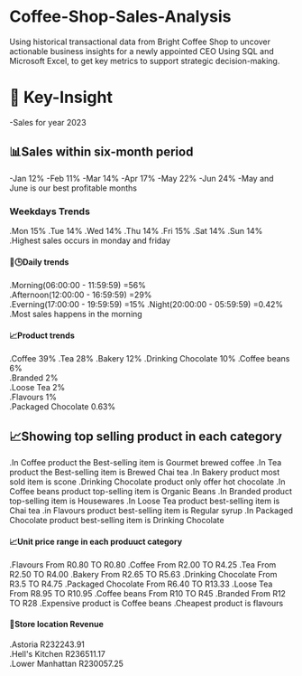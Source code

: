 # Coffee-Shop-Sales-Analysis
 Using historical transactional data from Bright Coffee Shop to uncover actionable business insights for a newly appointed CEO Using SQL and Microsoft Excel, to get key metrics to support strategic decision-making.
# 📝 Key-Insight
-Sales for year 2023
## 📊Sales within six-month period
-Jan	12%	
-Feb	11%	
-Mar	14%	
-Apr	17%	
-May	22%	
-Jun	24%	
-May and June is our best profitable months
### Weekdays Trends 
.Mon	15%	
.Tue	14%	
.Wed	14%	
.Thu	14%	
.Fri	15%	
.Sat	14%	
.Sun	14%	
.Highest sales occurs in monday and friday
#### 🚀🕒Daily trends 
.Morning(06:00:00 - 11:59:59) =56%	
.Afternoon(12:00:00 - 16:59:59) =29%	
.Everning(17:00:00 - 19:59:59) =15%	
.Night(20:00:00 - 05:59:59) =0.42%	
.Most sales happens in the morning
#### 📈Product trends 
.Coffee	39%	
.Tea	28%	
.Bakery	12%	
.Drinking Chocolate	10%	
.Coffee beans	6%	
.Branded	2%	
.Loose Tea	2%	
.Flavours	1%	
.Packaged Chocolate	0.63%	
##  📈Showing top selling product in each category
.In Coffee product the Best-selling item is Gourmet brewed coffee
.In Tea product the Best-selling item is Brewed Chai tea
.In Bakery product most sold item is scone
.Drinking Chocolate product only offer hot chocolate
.In Coffee beans product top-selling item is Organic Beans
.In Branded product top-selling item is Housewares
.In Loose Tea product best-selling item is Chai tea
.in Flavours product best-selling item is Regular syrup
.In Packaged Chocolate product best-selling item is Drinking Chocolate

#### 📈Unit price range in each produuct category
.Flavours	From R0.80 TO	R0.80
.Coffee		From R2.00 TO	R4.25
.Tea		From R2.50	TO R4.00
.Bakery	From R2.65 TO	R5.63
.Drinking Chocolate	From R3.5	TO R4.75
.Packaged Chocolate	From R6.40	TO R13.33
.Loose Tea	From R8.95 TO	R10.95
.Coffee beans	From R10 TO	R45
.Branded	From R12 TO	R28
.Expensive product is Coffee beans
.Cheapest product is flavours
#### 📍Store location Revenue
.Astoria	R232243.91	
.Hell's Kitchen	R236511.17	
.Lower Manhattan	R230057.25	




